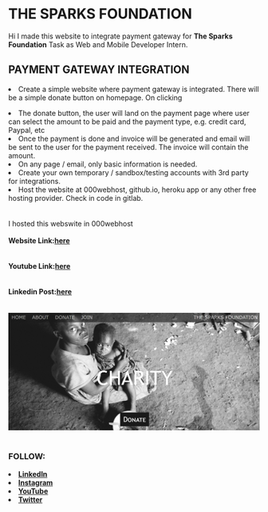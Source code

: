 # THE SPARKS FOUNDATION 
<p> Hi I made this website to integrate payment gateway for <b>The Sparks Foundation</b> Task as Web and Mobile Developer Intern.</p>
<h2 color="green">PAYMENT GATEWAY INTEGRATION</h2>
<li>Create a simple website where payment gateway is integrated. There will be a simple donate button on homepage. On clicking<p>
<li>The donate button, the user will land on the payment page where user can select the amount to be paid and the payment type, e.g. credit card, Paypal, etc</li>
 <li>Once the payment is done and invoice will be generated and email will be sent to the user for the payment received. The invoice will contain the amount.</li>
 <li>On any page / email, only basic information is needed.</li>
 <li>Create your own temporary / sandbox/testing accounts with 3rd party for integrations.</li>
 <li>Host the website at 000webhost, github.io, heroku app or any other free hosting provider. Check in code in gitlab.</li>
 <br>
 <br>
 I hosted this webswite in 000webhost<br><br>
<b>Website Link:<b><a href="https://charitywebsitedemogrip2021.000webhostapp.com/">here<a><br><br><br>
<b>Youtube Link:<b><a href="">here<a><br><br><br>
<b>Linkedin Post:<b><a href="">here<a><br><br><br>
<a href="https://charitywebsitedemogrip2021.000webhostapp.com/"><img src="screenshot.png"> </a><br><br>
    
<h3>FOLLOW:</h3>
<li><a href="https://www.linkedin.com/in/mathu-mitha-0541421b1">LinkedIn</a>
<li><a href="https://www.instagram.com/shruthi_mathu/hik">Instagram</a>
<li><a
href=
"https://youtube.com/channel/UCTrkFigM5wkZGp0kQMxTd3A">YouTube</a>
<li><a href=
"https://twitter.com/v_mathumitha?s=08">Twitter</a>


